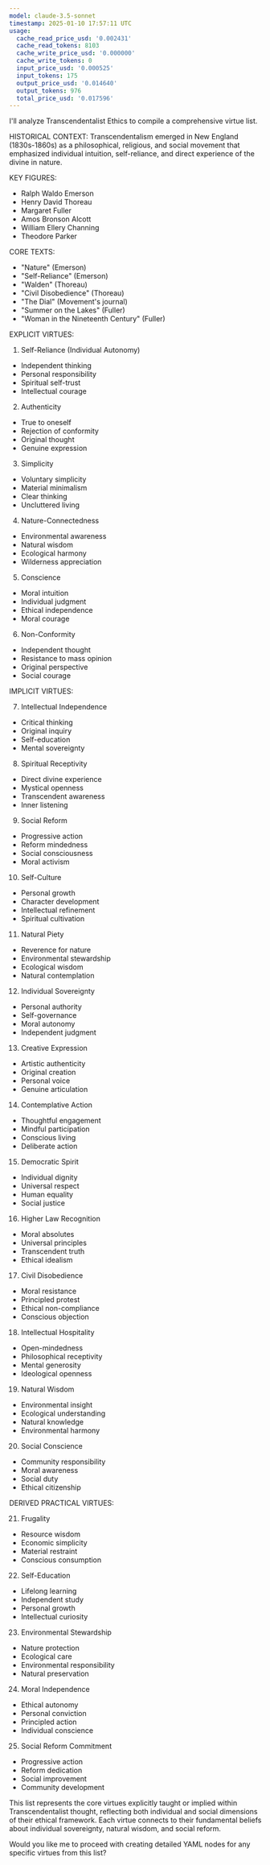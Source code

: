 ```yaml
---
model: claude-3.5-sonnet
timestamp: 2025-01-10 17:57:11 UTC
usage:
  cache_read_price_usd: '0.002431'
  cache_read_tokens: 8103
  cache_write_price_usd: '0.000000'
  cache_write_tokens: 0
  input_price_usd: '0.000525'
  input_tokens: 175
  output_price_usd: '0.014640'
  output_tokens: 976
  total_price_usd: '0.017596'
---
```


I'll analyze Transcendentalist Ethics to compile a comprehensive virtue list.

HISTORICAL CONTEXT:
Transcendentalism emerged in New England (1830s-1860s) as a philosophical, religious, and social movement that emphasized individual intuition, self-reliance, and direct experience of the divine in nature.

KEY FIGURES:
- Ralph Waldo Emerson
- Henry David Thoreau
- Margaret Fuller
- Amos Bronson Alcott
- William Ellery Channing
- Theodore Parker

CORE TEXTS:
- "Nature" (Emerson)
- "Self-Reliance" (Emerson)
- "Walden" (Thoreau)
- "Civil Disobedience" (Thoreau)
- "The Dial" (Movement's journal)
- "Summer on the Lakes" (Fuller)
- "Woman in the Nineteenth Century" (Fuller)

EXPLICIT VIRTUES:

1. Self-Reliance (Individual Autonomy)
- Independent thinking
- Personal responsibility
- Spiritual self-trust
- Intellectual courage

2. Authenticity
- True to oneself
- Rejection of conformity
- Original thought
- Genuine expression

3. Simplicity
- Voluntary simplicity
- Material minimalism
- Clear thinking
- Uncluttered living

4. Nature-Connectedness
- Environmental awareness
- Natural wisdom
- Ecological harmony
- Wilderness appreciation

5. Conscience
- Moral intuition
- Individual judgment
- Ethical independence
- Moral courage

6. Non-Conformity
- Independent thought
- Resistance to mass opinion
- Original perspective
- Social courage

IMPLICIT VIRTUES:

7. Intellectual Independence
- Critical thinking
- Original inquiry
- Self-education
- Mental sovereignty

8. Spiritual Receptivity
- Direct divine experience
- Mystical openness
- Transcendent awareness
- Inner listening

9. Social Reform
- Progressive action
- Reform mindedness
- Social consciousness
- Moral activism

10. Self-Culture
- Personal growth
- Character development
- Intellectual refinement
- Spiritual cultivation

11. Natural Piety
- Reverence for nature
- Environmental stewardship
- Ecological wisdom
- Natural contemplation

12. Individual Sovereignty
- Personal authority
- Self-governance
- Moral autonomy
- Independent judgment

13. Creative Expression
- Artistic authenticity
- Original creation
- Personal voice
- Genuine articulation

14. Contemplative Action
- Thoughtful engagement
- Mindful participation
- Conscious living
- Deliberate action

15. Democratic Spirit
- Individual dignity
- Universal respect
- Human equality
- Social justice

16. Higher Law Recognition
- Moral absolutes
- Universal principles
- Transcendent truth
- Ethical idealism

17. Civil Disobedience
- Moral resistance
- Principled protest
- Ethical non-compliance
- Conscious objection

18. Intellectual Hospitality
- Open-mindedness
- Philosophical receptivity
- Mental generosity
- Ideological openness

19. Natural Wisdom
- Environmental insight
- Ecological understanding
- Natural knowledge
- Environmental harmony

20. Social Conscience
- Community responsibility
- Moral awareness
- Social duty
- Ethical citizenship

DERIVED PRACTICAL VIRTUES:

21. Frugality
- Resource wisdom
- Economic simplicity
- Material restraint
- Conscious consumption

22. Self-Education
- Lifelong learning
- Independent study
- Personal growth
- Intellectual curiosity

23. Environmental Stewardship
- Nature protection
- Ecological care
- Environmental responsibility
- Natural preservation

24. Moral Independence
- Ethical autonomy
- Personal conviction
- Principled action
- Individual conscience

25. Social Reform Commitment
- Progressive action
- Reform dedication
- Social improvement
- Community development

This list represents the core virtues explicitly taught or implied within Transcendentalist thought, reflecting both individual and social dimensions of their ethical framework. Each virtue connects to their fundamental beliefs about individual sovereignty, natural wisdom, and social reform.

Would you like me to proceed with creating detailed YAML nodes for any specific virtues from this list?